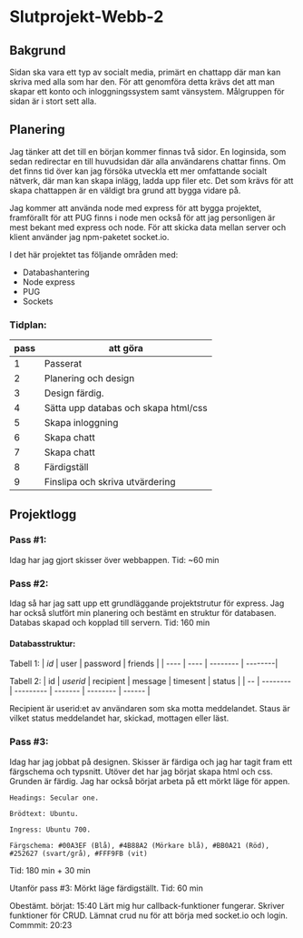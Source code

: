 # Slutprojekt-Webb-2

## __Bakgrund__
Sidan ska vara ett typ av socialt media, primärt en chattapp där man kan skriva med alla som har den. För att genomföra detta krävs det att man skapar ett konto och inloggningssystem samt vänsystem. Målgruppen för sidan är i stort sett alla.

## __Planering__
Jag tänker att det till en början kommer finnas två sidor. En loginsida, som sedan redirectar en till huvudsidan där alla användarens chattar finns. Om det finns tid över kan jag försöka utveckla ett mer omfattande socialt nätverk, där man kan skapa inlägg, ladda upp filer etc. Det som krävs för att skapa chattappen är en väldigt bra grund att bygga vidare på.

Jag kommer att använda node med express för att bygga projektet, framförallt för att PUG finns i node men också för att jag personligen är mest bekant med express och node. För att skicka data mellan server och klient använder jag npm-paketet socket.io.

I det här projektet tas följande områden med:

* Databashantering
* Node express
* PUG
* Sockets

### Tidplan:
| pass | att göra |
| ---- | -------- |
| 1 | Passerat |
| 2 | Planering och design |
| 3 | Design färdig.|
| 4 | Sätta upp databas och skapa html/css |
| 5 | Skapa inloggning |
| 6 | Skapa chatt |
| 7 | Skapa chatt |
| 8 | Färdigställ |
| 9 | Finslipa och skriva utvärdering |

## __Projektlogg__

### Pass #1:
Idag har jag gjort skisser över webbappen.
Tid: ~60 min

### Pass #2:
Idag så har jag satt upp ett grundläggande projektstrutur för express. Jag har också slutfört min planering och bestämt en struktur för databasen. Databas skapad och kopplad till servern.
Tid: 160 min

#### Databasstruktur:

Tabell 1:
| *id* | user | password | friends |
| ---- | ---- | -------- | --------|

Tabell 2:
| id | *userid* | recipient | message | timesent | status |
| -- | -------- | --------- | ------- | -------- | ------ |

Recipient är userid:et av användaren som ska motta meddelandet.
Staus är vilket status meddelandet har, skickad, mottagen eller läst.

### Pass #3:
Idag har jag jobbat på designen. Skisser är färdiga och jag har tagit fram ett färgschema och typsnitt. Utöver det har jag börjat skapa html och css. Grunden är färdig. Jag har också börjat arbeta på ett mörkt läge för appen.
```
Headings: Secular one.

Brödtext: Ubuntu.

Ingress: Ubuntu 700.

Färgschema: #00A3EF (Blå), #4B88A2 (Mörkare blå), #BB0A21 (Röd), #252627 (svart/grå), #FFF9FB (vit)
```
Tid: 180 min + 30 min 

Utanför pass #3:
Mörkt läge färdigställt.
Tid: 60 min

Obestämt. börjat: 15:40
Lärt mig hur callback-funktioner fungerar. Skriver funktioner för CRUD. Lämnat crud nu för att börja med socket.io och login.
Commmit: 20:23







